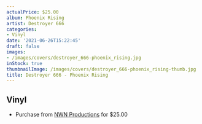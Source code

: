 ```yaml
---
actualPrice: $25.00
album: Phoenix Rising
artist: Destroyer 666
categories:
- Vinyl
date: '2021-06-26T15:22:45'
draft: false
images:
- /images/covers/destroyer_666-phoenix_rising.jpg
inStock: true
thumbnailImage: /images/covers/destroyer_666-phoenix_rising-thumb.jpg
title: Destroyer 666 - Phoenix Rising
---
```


## Vinyl
* Purchase from [NWN Productions](http://shop.nwnprod.com/index.php?route=product/product&path=75&product_id=15842&sort=pd.name&order=ASC) for $25.00
